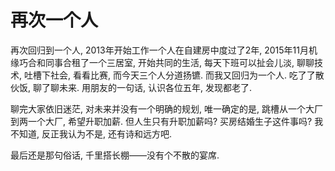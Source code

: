 # 再次一个人

再次回归到一个人, 2013年开始工作一个人在自建房中度过了2年, 2015年11月机缘巧合和同事合租了一个三居室, 开始共同的生活, 每天下班可以扯会儿淡, 聊聊技术, 吐槽下社会, 看看比赛, 而今天三个人分道扬镳. 而我又回归为一个人. 吃了了散伙饭, 聊了聊未来. 用朋友的一句话, 认识各位五年, 发现都老了.

聊完大家依旧迷茫, 对未来并没有一个明确的规划, 唯一确定的是, 跳槽从一个大厂到两一个大厂, 希望升职加薪. 但人生只有升职加薪吗? 买房结婚生子这件事吗? 我不知道, 反正我认为不是, 还有诗和远方吧.

最后还是那句俗话, 千里搭长棚——没有个不散的宴席.
